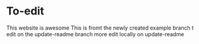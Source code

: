 # To-edit
This website is awesome
This is fromt the newly created example branch t 
edit on the update-readme branch
more edit locally on update-readme
